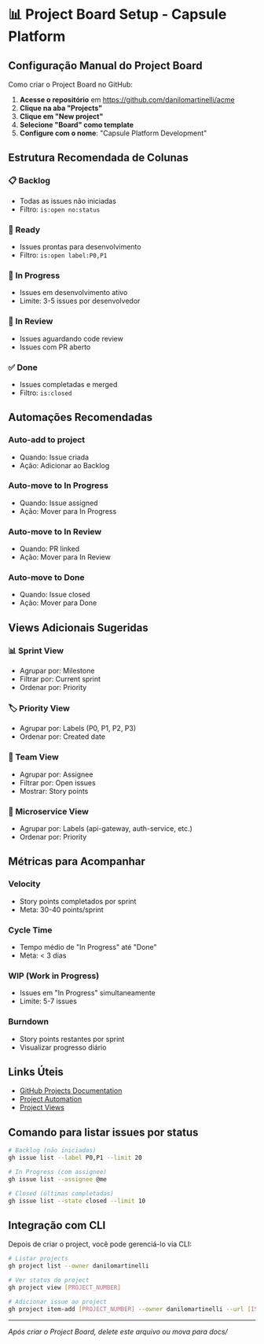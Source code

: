 # 📊 Project Board Setup - Capsule Platform

## Configuração Manual do Project Board

Como criar o Project Board no GitHub:

1. **Acesse o repositório** em https://github.com/danilomartinelli/acme
2. **Clique na aba "Projects"**
3. **Clique em "New project"**
4. **Selecione "Board" como template**
5. **Configure com o nome**: "Capsule Platform Development"

## Estrutura Recomendada de Colunas

### 📋 Backlog
- Todas as issues não iniciadas
- Filtro: `is:open no:status`

### 🎯 Ready
- Issues prontas para desenvolvimento
- Filtro: `is:open label:P0,P1`

### 🚧 In Progress
- Issues em desenvolvimento ativo
- Limite: 3-5 issues por desenvolvedor

### 👀 In Review
- Issues aguardando code review
- Issues com PR aberto

### ✅ Done
- Issues completadas e merged
- Filtro: `is:closed`

## Automações Recomendadas

### Auto-add to project
- Quando: Issue criada
- Ação: Adicionar ao Backlog

### Auto-move to In Progress
- Quando: Issue assigned
- Ação: Mover para In Progress

### Auto-move to In Review
- Quando: PR linked
- Ação: Mover para In Review

### Auto-move to Done
- Quando: Issue closed
- Ação: Mover para Done

## Views Adicionais Sugeridas

### 📊 Sprint View
- Agrupar por: Milestone
- Filtrar por: Current sprint
- Ordenar por: Priority

### 🏷️ Priority View
- Agrupar por: Labels (P0, P1, P2, P3)
- Ordenar por: Created date

### 👥 Team View
- Agrupar por: Assignee
- Filtrar por: Open issues
- Mostrar: Story points

### 🎯 Microservice View
- Agrupar por: Labels (api-gateway, auth-service, etc.)
- Ordenar por: Priority

## Métricas para Acompanhar

### Velocity
- Story points completados por sprint
- Meta: 30-40 points/sprint

### Cycle Time
- Tempo médio de "In Progress" até "Done"
- Meta: < 3 dias

### WIP (Work in Progress)
- Issues em "In Progress" simultaneamente
- Limite: 5-7 issues

### Burndown
- Story points restantes por sprint
- Visualizar progresso diário

## Links Úteis

- [GitHub Projects Documentation](https://docs.github.com/en/issues/planning-and-tracking-with-projects)
- [Project Automation](https://docs.github.com/en/issues/planning-and-tracking-with-projects/automating-your-project)
- [Project Views](https://docs.github.com/en/issues/planning-and-tracking-with-projects/customizing-views-in-your-project)

## Comando para listar issues por status

```bash
# Backlog (não iniciadas)
gh issue list --label P0,P1 --limit 20

# In Progress (com assignee)
gh issue list --assignee @me

# Closed (últimas completadas)
gh issue list --state closed --limit 10
```

## Integração com CLI

Depois de criar o project, você pode gerenciá-lo via CLI:

```bash
# Listar projects
gh project list --owner danilomartinelli

# Ver status do project
gh project view [PROJECT_NUMBER]

# Adicionar issue ao project
gh project item-add [PROJECT_NUMBER] --owner danilomartinelli --url [ISSUE_URL]
```

---

*Após criar o Project Board, delete este arquivo ou mova para docs/*